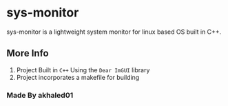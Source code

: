 # sys-monitor

sys-monitor is a lightweight system monitor for linux based OS built in C++.

## More Info

1. Project Built in `C++` Using the `Dear ImGUI` library
2. Project incorporates a makefile for building

### Made By akhaled01
